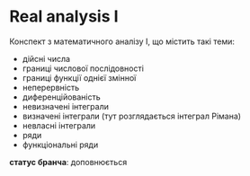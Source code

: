 # Real analysis I
Конспект з математичного аналізу I, що містить такі теми:
- дійсні числа
- границі числової послідовності
- границі функції однієї змінної
- неперервність
- диференційованість
- невизначені інтеграли
- визначені інтеграли (тут розглядається інтеграл Рімана)
- невласні інтеграли
- ряди
- функціональні ряди

**статус бранча**: доповнюється
